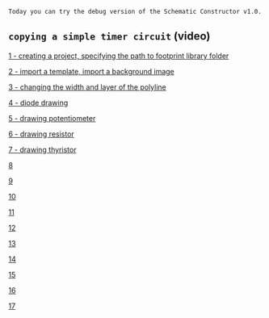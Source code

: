 `Today you can try the debug version of the Schematic Constructor v1.0.`

## `copying a simple timer circuit` (video)

[1 - creating a project, specifying the path to footprint library folder](https://youtu.be/zQPvvvbsG-E)

[2 - import a template, import a background image](https://youtu.be/2ju9YKVe67w)

[3 - changing the width and layer of the polyline](https://youtu.be/63FX0SIveh8)

[4 - diode drawing](https://youtu.be/j2c984Tjrpw)

[5 - drawing potentiometer](https://youtu.be/acUGASyVNBc)

[6 - drawing resistor](https://youtu.be/Xfom6gz0P9s)

[7 - drawing thyristor](https://youtu.be/U8p-QMNPjQo)

[8]()

[9]()

[10]()

[11]()

[12]()

[13]()

[14]()

[15]()

[16]()

[17]()
